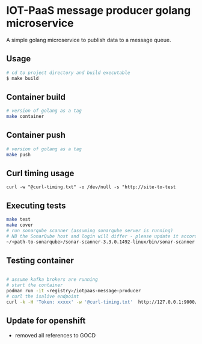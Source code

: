 # IOT-PaaS message producer golang microservice

A simple golang microservice to publish data to a message queue. 


## Usage 

```bash
# cd to project directory and build executable
$ make build 

```

## Container build

```bash
# version of golang as a tag
make container

```
## Container push

```bash
# version of golang as a tag
make push

```

## Curl timing usage
```
curl -w "@curl-timing.txt" -o /dev/null -s "http://site-to-test

```

## Executing tests
```bash
make test 
make cover
# run sonarqube scanner (assuming sonarqube server is running)
# NB the SonarQube host and login will differ - please update it accordingly in the sonar-project.properties file
~/<path-to-sonarqube>/sonar-scanner-3.3.0.1492-linux/bin/sonar-scanner 

```
## Testing container 
```bash

# assume kafka brokers are running
# start the container 
podman run -it <registry>/iotpaas-message-producer
# curl the isalive endpoint
curl -k -H 'Token: xxxxx' -w '@curl-timing.txt'  http://127.0.0.1:9000/api/v1/sys/info/isalive

```

## Update for openshift
- removed all references to GOCD
